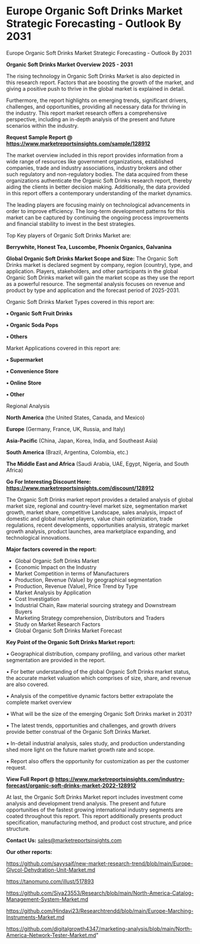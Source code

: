 # Europe Organic Soft Drinks Market Strategic Forecasting - Outlook By 2031
Europe Organic Soft Drinks Market Strategic Forecasting - Outlook By 2031

<Strong> Organic Soft Drinks Market Overview 2025 - 2031</strong>

The rising technology in Organic Soft Drinks Market is also depicted in this research report. Factors that are boosting the growth of the market, and giving a positive push to thrive in the global market is explained in detail.

Furthermore, the report highlights on emerging trends, significant drivers, challenges, and opportunities, providing all necessary data for thriving in the industry. This report market research offers a comprehensive perspective, including an in-depth analysis of the present and future scenarios within the industry.

<strong>Request Sample Report @ <a href=https://www.marketreportsinsights.com/sample/128912>https://www.marketreportsinsights.com/sample/128912</a></strong>

The market overview included in this report provides information from a wide range of resources like government organizations, established companies, trade and industry associations, industry brokers and other such regulatory and non-regulatory bodies. The data acquired from these organizations authenticate the Organic Soft Drinks research report, thereby aiding the clients in better decision making. Additionally, the data provided in this report offers a contemporary understanding of the market dynamics.

The leading players are focusing mainly on technological advancements in order to improve efficiency. The long-term development patterns for this market can be captured by continuing the ongoing process improvements and financial stability to invest in the best strategies.

Top Key players of Organic Soft Drinks Market are:

<strong>Berrywhite, Honest Tea, Luscombe, Phoenix Organics, Galvanina</strong>

<strong><b>Global Organic Soft Drinks Market Scope and Size:</b></strong>
The Organic Soft Drinks market is declared segment by company, region (country), type, and application. Players, stakeholders, and other participants in the global Organic Soft Drinks market will gain the market scope as they use the report as a powerful resource. The segmental analysis focuses on revenue and product by type and application and the forecast period of 2025-2031.

Organic Soft Drinks Market Types covered in this report are:

<strong>• Organic Soft Fruit Drinks

• Organic Soda Pops

• Others</strong>

Market Applications covered in this report are:

<strong>• Supermarket

• Convenience Store

• Online Store

• Other</strong> 

Regional Analysis

<strong>North America</strong> (the United States, Canada, and Mexico)

<strong>Europe</strong> (Germany, France, UK, Russia, and Italy)

<strong>Asia-Pacific</strong> (China, Japan, Korea, India, and Southeast Asia)

<strong>South America</strong> (Brazil, Argentina, Colombia, etc.)

<strong>The Middle East and Africa</strong> (Saudi Arabia, UAE, Egypt, Nigeria, and South Africa)

<strong>Go For Interesting Discount Here: <a href=https://www.marketreportsinsights.com/discount/128912>https://www.marketreportsinsights.com/discount/128912</a></strong>

The Organic Soft Drinks market report provides a detailed analysis of global market size, regional and country-level market size, segmentation market growth, market share, competitive Landscape, sales analysis, impact of domestic and global market players, value chain optimization, trade regulations, recent developments, opportunities analysis, strategic market growth analysis, product launches, area marketplace expanding, and technological innovations.

<strong><b>Major factors covered in the report:</b></strong>
<ul>
  <li>Global Organic Soft Drinks Market </li>
  <li>Economic Impact on the Industry</li>
  <li>Market Competition in terms of Manufacturers</li>
  <li>Production, Revenue (Value) by geographical segmentation</li>
  <li>Production, Revenue (Value), Price Trend by Type</li>
  <li>Market Analysis by Application</li>
  <li>Cost Investigation</li>
  <li>Industrial Chain, Raw material sourcing strategy and Downstream Buyers</li>
  <li>Marketing Strategy comprehension, Distributors and Traders</li>
  <li>Study on Market Research Factors</li>
  <li>Global Organic Soft Drinks Market Forecast</li>
</ul>

<strong><b>Key Point of the Organic Soft Drinks Market report:</b></strong>

• Geographical distribution, company profiling, and various other market segmentation are provided in the report.

• For better understanding of the global Organic Soft Drinks market status, the accurate market valuation which comprises of size, share, and revenue are also covered.

• Analysis of the competitive dynamic factors better extrapolate the complete market overview

• What will be the size of the emerging Organic Soft Drinks market in 2031?

• The latest trends, opportunities and challenges, and growth drivers provide better construal of the Organic Soft Drinks Market.

• In-detail industrial analysis, sales study, and production understanding shed more light on the future market growth rate and scope.

• Report also offers the opportunity for customization as per the customer request.

<strong><b>View Full Report @ <a href=https://www.marketreportsinsights.com/industry-forecast/organic-soft-drinks-market-2022-128912>https://www.marketreportsinsights.com/industry-forecast/organic-soft-drinks-market-2022-128912</a></b></strong>


At last, the Organic Soft Drinks Market report includes investment come analysis and development trend analysis. The present and future opportunities of the fastest growing international industry segments are coated throughout this report. This report additionally presents product specification, manufacturing method, and product cost structure, and price structure.

<strong>Contact Us:</strong>
sales@marketreportsinsights.com

<strong>Our other reports:</strong>

<a href=https://github.com/sayysaif/new-market-research-trend/blob/main/Europe-Glycol-Dehydration-Unit-Market.md>https://github.com/sayysaif/new-market-research-trend/blob/main/Europe-Glycol-Dehydration-Unit-Market.md</a>

<a href=https://tanomuno.com/illust/517893>https://tanomuno.com/illust/517893</a>

<a href=https://github.com/Siya23553/Research/blob/main/North-America-Catalog-Management-System-Market.md>https://github.com/Siya23553/Research/blob/main/North-America-Catalog-Management-System-Market.md</a>

<a href=https://github.com/Hindavi23/Researchtrendd/blob/main/Europe-Marching-Instruments-Market.md>https://github.com/Hindavi23/Researchtrendd/blob/main/Europe-Marching-Instruments-Market.md</a>

<a href=https://github.com/digitalgrowth4347/marketing-analysis/blob/main/North-America-Network-Tester-Market.md>https://github.com/digitalgrowth4347/marketing-analysis/blob/main/North-America-Network-Tester-Market.md</a>"
